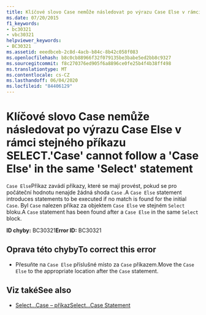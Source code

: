 ```yaml
---
title: Klíčové slovo Case nemůže následovat po výrazu Case Else v rámci stejného příkazu SELECT.
ms.date: 07/20/2015
f1_keywords:
- bc30321
- vbc30321
helpviewer_keywords:
- BC30321
ms.assetid: eeedbceb-2c8d-4acb-b84c-8b42c058f083
ms.openlocfilehash: b8c0cb88966f32f079135be3babe5ed2bb8c9327
ms.sourcegitcommit: f8c270376ed905f6a8896ce0fe25b4f4b38ff498
ms.translationtype: MT
ms.contentlocale: cs-CZ
ms.lasthandoff: 06/04/2020
ms.locfileid: "84406129"
---
```

# <a name="case-cannot-follow-a-case-else-in-the-same-select-statement"></a><span data-ttu-id="4b64d-102">Klíčové slovo Case nemůže následovat po výrazu Case Else v rámci stejného příkazu SELECT.</span><span class="sxs-lookup"><span data-stu-id="4b64d-102">'Case' cannot follow a 'Case Else' in the same 'Select' statement</span></span>
<span data-ttu-id="4b64d-103">`Case Else`Příkaz zavádí příkazy, které se mají provést, pokud se pro počáteční hodnotu nenajde žádná shoda `Case` .</span><span class="sxs-lookup"><span data-stu-id="4b64d-103">A `Case Else` statement introduces statements to be executed if no match is found for the initial `Case`.</span></span> <span data-ttu-id="4b64d-104">Byl `Case` nalezen příkaz za objektem `Case Else` ve stejném `Select` bloku.</span><span class="sxs-lookup"><span data-stu-id="4b64d-104">A `Case` statement has been found after a `Case Else` in the same `Select` block.</span></span>  
  
 <span data-ttu-id="4b64d-105">**ID chyby:** BC30321</span><span class="sxs-lookup"><span data-stu-id="4b64d-105">**Error ID:** BC30321</span></span>  
  
## <a name="to-correct-this-error"></a><span data-ttu-id="4b64d-106">Oprava této chyby</span><span class="sxs-lookup"><span data-stu-id="4b64d-106">To correct this error</span></span>  
  
- <span data-ttu-id="4b64d-107">Přesuňte na `Case Else` příslušné místo za `Case` příkazem.</span><span class="sxs-lookup"><span data-stu-id="4b64d-107">Move the `Case Else` to the appropriate location after the `Case` statement.</span></span>  
  
## <a name="see-also"></a><span data-ttu-id="4b64d-108">Viz také</span><span class="sxs-lookup"><span data-stu-id="4b64d-108">See also</span></span>

- [<span data-ttu-id="4b64d-109">Select...Case – příkaz</span><span class="sxs-lookup"><span data-stu-id="4b64d-109">Select...Case Statement</span></span>](../language-reference/statements/select-case-statement.md)
